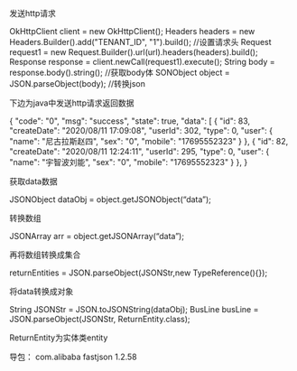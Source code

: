 发送http请求
<P>
OkHttpClient client = new OkHttpClient();
Headers headers = new Headers.Builder().add("TENANT_ID", "1").build(); //设置请求头
Request request1 = new Request.Builder().url(url).headers(headers).build();
Response response = client.newCall(request1).execute();
String body = response.body().string();  //获取body体
SONObject object = JSON.parseObject(body);  //转换json
<P>
下边为java中发送http请求返回数据
<p>
{
    "code": "0",
    "msg": "success",
    "state": true,
    "data": [
        {
            "id": 83,
            "createDate": "2020/08/11 17:09:08",
            "userId": 302,
            "type": 0,
            "user": {
                "name": "尼古拉斯赵四",
                "sex": "0",
                "mobile": "17695552323"
            }
        },
        {
            "id": 82,
            "createDate": "2020/08/11 12:24:11",
            "userId": 295,
            "type": 0,
            "user": {
                "name": "宇智波刘能",
                "sex": "0",
                "mobile": "17695552323"
            }
        },
        }
<p>
获取data数据
<p>JSONObject dataObj = object.getJSONObject(“data”);
<p>
转换数组
<p>JSONArray arr = object.getJSONArray(“data”);
<p>
再将数组转换成集合
<p>returnEntities = JSON.parseObject(JSONStr,new TypeReference<List>(){});
<p>
将data转换成对象
<p>
String JSONStr = JSON.toJSONString(dataObj);
BusLine busLine = JSON.parseObject(JSONStr, ReturnEntity.class);
<p>
ReturnEntity为实体类entity
<p>
导包：
   <dependency>
        <groupId>com.alibaba</groupId>
        <artifactId>fastjson</artifactId>
        <version>1.2.58</version>
    </dependency>
<p>



